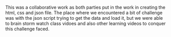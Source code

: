 This was a collaborative work as both parties put in the work in creating the html, css and json file.
The place where we encountered a bit of challenge was with the json script trying to get the data and load it, but we were able to brain storm watch class vidoes and also other learning videos to conquer this challenge faced. 